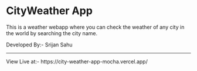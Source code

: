 # CityWeather App
This is a weather webapp where you can check the weather of any city in the world by searching the city name.

Developed By:- Srijan Sahu
<hr>
View Live at:- https://city-weather-app-mocha.vercel.app/
